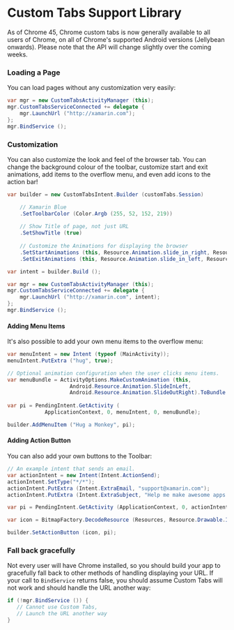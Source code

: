 Custom Tabs Support Library
===========================

As of Chrome 45, Chrome custom tabs is now generally available to all users of Chrome, on all of Chrome's supported Android versions (Jellybean onwards). Please note that the API will change slightly over the coming weeks.


### Loading a Page

You can load pages without any customization very easily:

```csharp
var mgr = new CustomTabsActivityManager (this);
mgr.CustomTabsServiceConnected += delegate {
	mgr.LaunchUrl ("http://xamarin.com");
};
mgr.BindService ();
```

### Customization

You can also customize the look and feel of the browser tab. You can change the background colour of the toolbar, customize start and exit animations, add items to the overflow menu, and even add icons to the action bar!

```csharp
var builder = new CustomTabsIntent.Builder (customTabs.Session)

	// Xamarin Blue
	.SetToolbarColor (Color.Argb (255, 52, 152, 219))
	
	// Show Title of page, not just URL
	.SetShowTitle (true)
	
	// Customize the Animations for displaying the browser
	.SetStartAnimations (this, Resource.Animation.slide_in_right, Resource.Animation.slide_out_left)
	.SetExitAnimations (this, Resource.Animation.slide_in_left, Resource.Animation.slide_out_right);

var intent = builder.Build ();

var mgr = new CustomTabsActivityManager (this);
mgr.CustomTabsServiceConnected += delegate {
	mgr.LaunchUrl ("http://xamarin.com", intent);
};
mgr.BindService ();
```


#### Adding Menu Items

It's also possible to add your own menu items to the overflow menu:

```csharp
var menuIntent = new Intent (typeof (MainActivity));
menuIntent.PutExtra ("hug", true);

// Optional animation configuration when the user clicks menu items.
var menuBundle = ActivityOptions.MakeCustomAnimation (this, 
					Android.Resource.Animation.SlideInLeft,
                	Android.Resource.Animation.SlideOutRight).ToBundle ();
                	
var pi = PendingIntent.GetActivity (
			ApplicationContext, 0, menuIntent, 0, menuBundle);

builder.AddMenuItem ("Hug a Monkey", pi);
```

#### Adding Action Button

You can also add your own buttons to the Toolbar:

```csharp
// An example intent that sends an email.
var actionIntent = new Intent(Intent.ActionSend);
actionIntent.SetType("*/*");
actionIntent.PutExtra (Intent.ExtraEmail, "support@xamarin.com");
actionIntent.PutExtra (Intent.ExtraSubject, "Help me make awesome apps!");

var pi = PendingIntent.GetActivity (ApplicationContext, 0, actionIntent, 0);

var icon = BitmapFactory.DecodeResource (Resources, Resource.Drawable.Icon);

builder.SetActionButton (icon, pi);
```

### Fall back gracefully

Not every user will have Chrome installed, so you should build your app to gracefully fall back to other methods of handling displaying your URL.  If your call to `BindService` returns false, you should assume Custom Tabs will not work and should handle the URL another way:

```csharp
if (!mgr.BindService ()) {
   // Cannot use Custom Tabs,
   // Launch the URL another way
}
```

